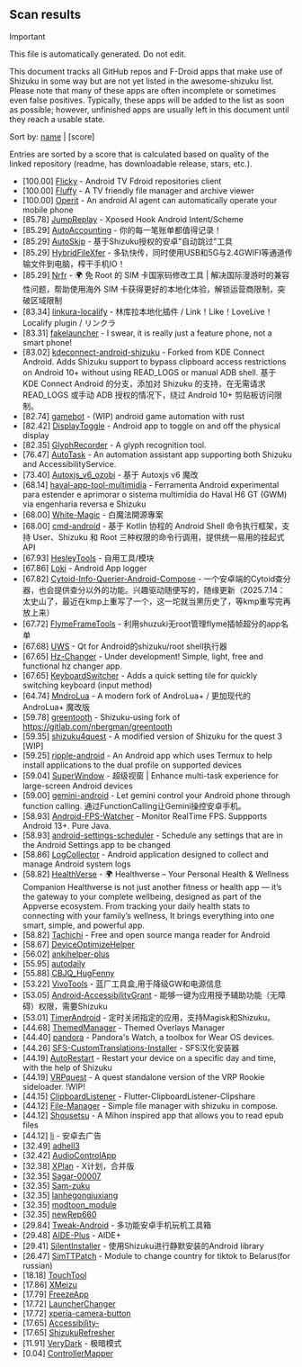 ## Scan results
> [!IMPORTANT]
> This file is automatically generated. Do not edit.

This document tracks all GitHub repos and F-Droid apps that make use of Shizuku in some way but are not yet listed in the awesome-shizuku list. Please note that many of these apps are often incomplete or sometimes even false positives.
Typically, these apps will be added to the list as soon as possible; however, unfinished apps are usually left in this document until they reach a usable state.

Sort by: [name](SUMMARY.md) | [score]

Entries are sorted by a score that is calculated based on quality of the linked repository (readme, has downloadable release, stars, etc.).

 * [100.00] [Flicky](https://github.com/mlm-games/flicky) - Android TV Fdroid repositories client
 * [100.00] [Fluffy](https://github.com/mlm-games/Fluffy) - A TV friendly file manager and archive viewer
 * [100.00] [Operit](https://github.com/AAswordman/Operit) - An android AI agent can automatically operate your mobile phone
 * [85.78] [JumpReplay](https://github.com/FourTwooo/JumpReplay) - Xposed Hook Android Intent/Scheme
 * [85.29] [AutoAccounting](https://github.com/AutoAccountingOrg/AutoAccounting) - 你的每一笔账单都值得记录！
 * [85.29] [AutoSkip](https://github.com/xjunz/AutoSkip) - 基于Shizuku授权的安卓"自动跳过"工具
 * [85.29] [HybridFileXfer](https://github.com/weixiansen574/HybridFileXfer) - 多轨快传，同时使用USB和5G与2.4GWIFI等通道传输文件到电脑，榨干手机IO！
 * [85.29] [Nrfr](https://github.com/Ackites/Nrfr) - 🌍 免 Root 的 SIM 卡国家码修改工具 | 解决国际漫游时的兼容性问题，帮助使用海外 SIM 卡获得更好的本地化体验，解锁运营商限制，突破区域限制
 * [83.34] [linkura-localify](https://github.com/ChocoLZS/linkura-localify) - 林库拉本地化插件 / Link！Like！LoveLive！Localify plugin / リンクラ
 * [83.31] [fakelauncher](https://github.com/ZH-XiJun/fakelauncher) - I swear, it is really just a feature phone, not a smart phone!
 * [83.02] [kdeconnect-android-shizuku](https://github.com/Shoukaku39/kdeconnect-android-shizuku) - Forked from KDE Connect Android. Adds Shizuku support to bypass clipboard access restrictions on Android 10+ without using READ_LOGS or manual ADB shell. 基于 KDE Connect Android 的分支，添加对 Shizuku 的支持，在无需请求 READ_LOGS 或手动 ADB 授权的情况下，绕过 Android 10+ 剪贴板访问限制。
 * [82.74] [gamebot](https://github.com/tkkcc/gamebot) - (WIP) android game automation with rust
 * [82.42] [DisplayToggle](https://github.com/UlyssesZh/DisplayToggle) - Android app to toggle on and off the physical display
 * [82.35] [GlyphRecorder](https://github.com/aaa1115910/GlyphRecorder) - A glyph recognition tool.
 * [76.47] [AutoTask](https://github.com/xjunz/AutoTask) - An automation assistant app supporting both Shizuku and AccessibilityService.
 * [73.40] [Autoxjs_v6_ozobi](https://github.com/ozobiozobi/Autoxjs_v6_ozobi) - 基于 Autoxjs v6 魔改
 * [68.14] [haval-app-tool-multimidia](https://github.com/bobaoapae/haval-app-tool-multimidia) - Ferramenta Android experimental para estender e aprimorar o sistema multimídia do Haval H6 GT (GWM) via engenharia reversa e Shizuku
 * [68.00] [White-Magic](https://github.com/KennyYang0726/White-Magic) - 白魔法開源專案
 * [68.00] [cmd-android](https://github.com/niki914/cmd-android) - 基于 Kotlin 协程的 Android Shell 命令执行框架，支持 User、Shizuku 和 Root 三种权限的命令行调用，提供统一易用的挂起式 API
 * [67.93] [HesleyTools](https://github.com/ldh-star/HesleyTools) - 自用工具/模块
 * [67.86] [Loki](https://github.com/trinadhthatakula/Loki) - Android App logger
 * [67.82] [Cytoid-Info-Querier-Android-Compose](https://github.com/Lyneon/Cytoid-Info-Querier-Android-Compose) - 一个安卓端的Cytoid查分器，也会提供查分以外的功能。兴趣驱动随便写的，随缘更新（2025.7.14：太史山了，最近在kmp上重写了一个，这一坨就当黑历史了，等kmp重写完再放上来）
 * [67.72] [FlymeFrameTools](https://github.com/Ruyue-Kinsenka/FlymeFrameTools) - 利用shuzuki无root管理flyme插帧超分的app名单
 * [67.68] [UWS](https://github.com/UWillno/UWS) - Qt for Android的shizuku/root shell执行器
 * [67.65] [Hz-Changer](https://github.com/MARCOS-S-S/Hz-Changer) - Under development! Simple, light, free and functional hz changer app.
 * [67.65] [KeyboardSwitcher](https://github.com/SgLy/KeyboardSwitcher) - Adds a quick setting tile for quickly switching keyboard (input method)
 * [64.74] [MndroLua](https://github.com/Crescent-of-Maya/MndroLua) - A modern fork of AndroLua+ / 更加现代的 AndroLua+ 魔改版
 * [59.78] [greentooth](https://github.com/qwerty12/greentooth) - Shizuku-using fork of https://gitlab.com/nbergman/greentooth
 * [59.35] [shizuku4quest](https://github.com/metalex201/shizuku4quest) - A modified version of Shizuku for the quest 3 [WIP]
 * [59.25] [ripple-android](https://github.com/husmus00/ripple-android) - An Android app which uses Termux to help install applications to the dual profile on supported devices
 * [59.04] [SuperWindow](https://github.com/eiyooooo/SuperWindow) - 超级视窗 | Enhance multi-task experience for large-screen Android devices
 * [59.00] [gemini-android](https://github.com/niki914/gemini-android) - Let gemini control your Android phone through function calling. 通过FunctionCalling让Gemini操控安卓手机。
 * [58.93] [Android-FPS-Watcher](https://github.com/WuDi-ZhanShen/Android-FPS-Watcher) - Monitor RealTime FPS. Suppports Android 13+. Pure Java.
 * [58.93] [android-settings-scheduler](https://github.com/Turtlepaw/android-settings-scheduler) - Schedule any settings that are in the Android Settings app to be changed
 * [58.86] [LogCollector](https://github.com/thekosa/LogCollector) - Android application designed to collect and manage Android system logs
 * [58.82] [HealthVerse](https://github.com/sm1developer/HealthVerse) - 🌍 Healthverse – Your Personal Health & Wellness Companion  Healthverse is not just another fitness or health app — it’s the gateway to your complete wellbeing, designed as part of the Appverse ecosystem. From tracking your daily health stats to connecting with your family’s wellness, It brings everything into one smart, simple, and powerful app. 
 * [58.82] [Tachichi](https://github.com/TetoGami/Tachichi) - Free and open source manga reader for Android
 * [58.67] [DeviceOptimizeHelper](https://github.com/sbmatch/DeviceOptimizeHelper)
 * [56.02] [ankihelper-plus](https://github.com/huhuswei/ankihelper-plus)
 * [55.95] [autodaily](https://github.com/ParadiseZ/autodaily)
 * [55.88] [CBJQ_HugFenny](https://github.com/LiuJiewenTT/CBJQ_HugFenny)
 * [53.22] [VivoTools](https://github.com/ItosEO/VivoTools) - 蓝厂工具盒,用于降级GW和电源信息
 * [53.05] [Android-AccessibilityGrant](https://github.com/MagicianGuo/Android-AccessibilityGrant) - 能够一键为应用授予辅助功能（无障碍）权限，需要Shizuku
 * [53.01] [TimerAndroid](https://github.com/HNIdesu/TimerAndroid) - 定时关闭指定的应用，支持Magisk和Shizuku。
 * [44.68] [ThemedManager](https://github.com/Osanosa/ThemedManager) - Themed Overlays Manager
 * [44.40] [pandora](https://github.com/maisymoe/pandora) - Pandora's Watch, a toolbox for Wear OS devices.
 * [44.26] [SFS-CustomTranslations-Installer](https://github.com/youfeng11/SFS-CustomTranslations-Installer) - SFS汉化安装器
 * [44.19] [AutoRestart](https://github.com/madkarmaa/AutoRestart) - Restart your device on a specific day and time, with the help of Shizuku
 * [44.19] [VRPquest](https://github.com/JarJarBlinkz/VRPquest) - A quest standalone version of the VRP Rookie sideloader.  !WIP!
 * [44.15] [ClipboardListener](https://github.com/aa2013/ClipboardListener) - Flutter-ClipboardListener-Clipshare
 * [44.12] [File-Manager](https://github.com/abusaeed-shuvo/File-Manager) - Simple file manager with shizuku in compose.
 * [44.12] [Shousetsu](https://github.com/TunaConnoisseur/Shousetsu) - A Mihon inspired app that allows you to read epub files
 * [44.12] [li](https://github.com/lousli/li) - 安卓去广告
 * [32.49] [adhell3](https://github.com/pascua28/adhell3)
 * [32.42] [AudioControlApp](https://github.com/SwastikChamp2/AudioControlApp)
 * [32.38] [XPlan](https://github.com/ItosEO/XPlan) - X计划，合并版
 * [32.35] [Sagar-00007](https://github.com/rsagarrathva-code/Sagar-00007)
 * [32.35] [Sam-zuku](https://github.com/Itsfitts/Sam-zuku)
 * [32.35] [lanhegongjuxiang](https://github.com/miounet11/lanhegongjuxiang)
 * [32.35] [modtoon_module](https://github.com/Inhaleoxygen/modtoon_module)
 * [32.35] [newRep660](https://github.com/azad4ever2nd-ui/newRep660)
 * [29.84] [Tweak-Android](https://github.com/lumkit/Tweak-Android) - 多功能安卓手机玩机工具箱
 * [29.48] [AIDE-Plus](https://github.com/2659170494/AIDE-Plus) - AIDE+
 * [29.41] [SilentInstaller](https://github.com/MiyazKaori/SilentInstaller) - 使用Shizuku进行静默安装的Android library
 * [26.47] [SimTTPatch](https://github.com/RecodeLiner/SimTTPatch) - Module to change country for tiktok to Belarus(for russian)
 * [18.18] [TouchTool](https://github.com/mr-bogey/TouchTool)
 * [17.86] [XMeizu](https://github.com/ItosEO/XMeizu)
 * [17.79] [FreezeApp](https://github.com/JuneLeo/FreezeApp)
 * [17.72] [LauncherChanger](https://github.com/Samuel095383/LauncherChanger)
 * [17.72] [xperia-camera-button](https://github.com/aaronkh/xperia-camera-button)
 * [17.65] [Accessibility-](https://github.com/nai559/Accessibility-)
 * [17.65] [ShizukuRefresher](https://github.com/lyr341/ShizukuRefresher)
 * [11.91] [VeryDark](https://github.com/wkbin/VeryDark) - 极暗模式
 * [0.04] [ControllerMapper](https://github.com/anhquan7826/ControllerMapper)
